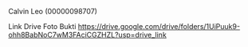 Calvin Leo (00000098707)

Link Drive Foto Bukti 
https://drive.google.com/drive/folders/1UiPuuk9-ohh8BabNoC7wM3FAciCGZHZL?usp=drive_link
